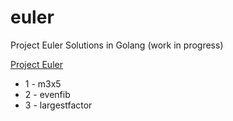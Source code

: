 # euler
Project Euler Solutions in Golang (work in progress)

[Project Euler](https://projecteuler.net)

* 1 - m3x5
* 2 - evenfib
* 3 - largestfactor
